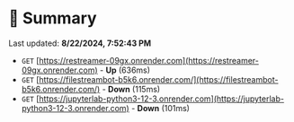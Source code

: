 # 📖 Summary
Last updated: **8/22/2024, 7:52:43 PM**

- `GET` [https://restreamer-09gx.onrender.com](https://restreamer-09gx.onrender.com) - **Up** (636ms)
- `GET` [https://filestreambot-b5k6.onrender.com/](https://filestreambot-b5k6.onrender.com/) - **Down** (115ms)
- `GET` [https://jupyterlab-python3-12-3.onrender.com](https://jupyterlab-python3-12-3.onrender.com) - **Down** (101ms)

